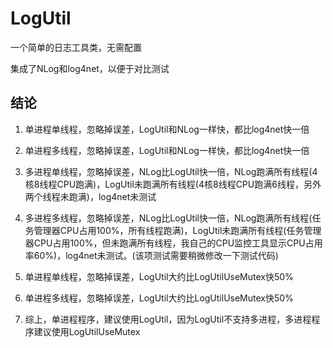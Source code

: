 # LogUtil
一个简单的日志工具类，无需配置

集成了NLog和log4net，以便于对比测试

## 结论

1. 单进程单线程，忽略掉误差，LogUtil和NLog一样快，都比log4net快一倍

2. 单进程多线程，忽略掉误差，LogUtil和NLog一样快，都比log4net快一倍

3. 多进程单线程，忽略掉误差，NLog比LogUtil快一倍，NLog跑满所有线程(4核8线程CPU跑满)，LogUtil未跑满所有线程(4核8线程CPU跑满6线程，另外两个线程未跑满)，log4net未测试

4. 多进程多线程，忽略掉误差，NLog比LogUtil快一倍，NLog跑满所有线程(任务管理器CPU占用100%，所有线程跑满)，LogUtil未跑满所有线程(任务管理器CPU占用100%，但未跑满所有线程，我自己的CPU监控工具显示CPU占用率60%)，log4net未测试。(该项测试需要稍微修改一下测试代码)

5. 单进程单线程，忽略掉误差，LogUtil大约比LogUtilUseMutex快50%

6. 单进程多线程，忽略掉误差，LogUtil大约比LogUtilUseMutex快50%

7. 综上，单进程程序，建议使用LogUtil，因为LogUtil不支持多进程，多进程程序建议使用LogUtilUseMutex



